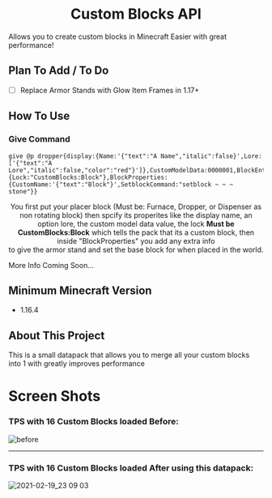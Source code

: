 <h1 align="center">Custom Blocks API</h1>

  Allows you to create custom blocks in Minecraft Easier with great performance!                                                                                         

## Plan To Add / To Do

- [ ] Replace Armor Stands with Glow Item Frames in 1.17+

## How To Use

### Give Command
```mcfunction
give @p dropper{display:{Name:'{"text":"A Name","italic":false}',Lore:['{"text":"A Lore","italic":false,"color":"red"}']},CustomModelData:0000001,BlockEntityTag:{Lock:"CustomBlocks:Block"},BlockProperties:{CustomName:'{"text":"Block"}',SetblockCommand:"setblock ~ ~ ~ stone"}}
```
<p align="center">You first put your placer block (Must be: Furnace, Dropper, or Dispenser as non rotating block) then spcify its properites like the display name, an option lore, the custom model data value, the lock <b>Must be CustomBlocks:Block</b> which tells the pack that its a custom block, then inside "BlockProperties" you add any extra info<br> to give the armor stand and set the base block for when placed in the world.</p>

More Info Coming Soon...

## Minimum Minecraft Version

* 1.16.4 

## About This Project

This is a small datapack that allows you to merge all your custom blocks into 1 with greatly improves performance

# Screen Shots

### TPS with 16 Custom Blocks loaded Before:
![before](https://user-images.githubusercontent.com/18742837/108583496-b14ae780-7331-11eb-8714-2c579de636e3.png)

<hr>

### TPS with 16 Custom Blocks loaded After using this datapack:
![2021-02-19_23 09 03](https://user-images.githubusercontent.com/18742837/108583497-b445d800-7331-11eb-883c-6cede3e5ec75.png)
